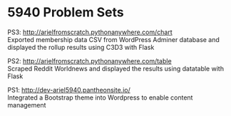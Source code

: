 # 5940 Problem Sets

PS3: http://arielfromscratch.pythonanywhere.com/chart <br>
Exported membership data CSV from WordPress Adminer database and displayed the rollup results using C3D3 with Flask

PS2: http://arielfromscratch.pythonanywhere.com/table <br>
Scraped Reddit Worldnews and displayed the results using datatable with Flask

PS1: http://dev-ariel5940.pantheonsite.io/ <br>
Integrated a Bootstrap theme into Wordpress to enable content management
